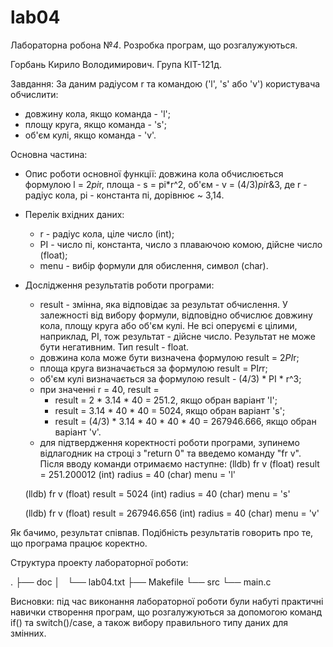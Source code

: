 # lab04
Лабораторна робона №*4*. Розробка програм, що розгалужуються.

Горбань Кирило Володимирович. Група КІТ-121д.

Завдання: За даним радіусом r та командою ('l', 's' або 'v') користувача обчислити:
 - довжину кола, якщо команда - 'l';
 - площу круга, якщо команда - 's';
 - об'єм кулі, якщо команда - 'v'.

Основна частина:
 - Опис роботи основної функції: довжина кола обчислюється формулою l = 2*pi*r,
площа - s = pi*r^2, об'єм - v = (4/3)*pi*r&3, де r - радіус кола, pi - константа
пі, дорівнює ~ 3,14.

 - Перелік вхідних даних:
   - r - радіус кола, ціле число (int);
   - PI - число пі, константа, число з плаваючою комою, дійсне число (float);
   - menu - вибір формули для обислення, символ (char).

 - Дослідження результатів роботи програми:
   - result - змінна, яка відповідає за результат обчислення. У залежності від 
вибору формули, відповідно обчислює довжину кола, площу круга або об'єм кулі.
Не всі оперуємі є цілими, наприклад, PI, тож результат - дійсне число. Результат не
може бути негативним. Тип result - float.
   - довжина кола може бути визначена формулою result = 2*PI*r;
   - площа круга визначається за формулою result = PI*r*r; 
   - об'єм кулі визначається за формулою result - (4/3) * PI * r^3;
   - при значенні r = 40, result =   
     - result = 2 * 3.14 * 40 = 251.2, якщо обран варіант 'l';
     - result = 3.14 * 40 * 40 = 5024, якщо обран варіант 's';
     - result = (4/3) * 3.14 * 40 * 40 * 40 = 267946.666, якщо обран варіант 'v'.
   - для підтвердження коректності роботи програми, зупинемо відлагодник на 
строці з "return 0" та введемо команду "fr v". Після вводу команди отримаємо
наступне:
	(lldb) fr v
	(float) result = 251.200012
	(int) radius = 40
	(char) menu = 'l'

	(lldb) fr v
	(float) result = 5024
	(int) radius = 40
	(char) menu = 's'

	(lldb) fr v
	(float) result = 267946.656
	(int) radius = 40
	(char) menu = 'v'


Як бачимо, результат співпав. Подібність результатів говорить про те, що програма
працює коректно. 

Структура проекту лабораторної роботи:

.
├── doc
│   └── lab04.txt
├── Makefile
└── src
    └── main.c

Висновки: під час виконання лабораторної роботи були набуті практичні навички
створення програм, що розгалужуються за допомогою команд if() та switch()/case,
а також вибору правильного типу даних для змінних.
